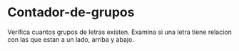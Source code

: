 # Contador-de-grupos
Verifica cuantos grupos de letras existen. Examina si una letra tiene relacion con las que estan a un lado, arriba y abajo.
